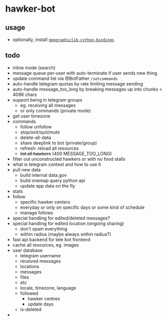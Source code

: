 #   hawker-bot

##  usage
*   optionally, install [`geographiclib-cython-bindings`](https://pypi.org/project/geographiclib-cython-bindings/)

##  todo
*   inline mode (search)
*   message queue per-user with auto-terminate if user sends new thing
*   update command list via @BotFather `/setcommands`
*   auto-handle telegram quotas by rate limiting message sending
*   auto-handle message_too_long by breaking messages up into chunks < 4096 chars
*   support being in telegram groups
    *   eg. receiving all messages
    *   or only commands (private mode)
*   get user timezone
*   commands
    *   follow unfollow
    *   stop/exit/quit/mute 
    *   delete-all-data
    *   share deeplink to bot (private/group)
    *   refresh: reload all resources
    *   ~~list all hawkers~~ (400 MESSAGE_TOO_LONG)
*   filter out unconstructed hawkers or with no food stalls
*   what is telegram context and how to use it
*   pull new data
    *   build internal data.gov
    *   build onemap query python api
    *   update app data on the fly
*   stats
*   follow
    *   specific hawker centers
    *   everyday or only on specific days or some kind of schedule
    *   manage follows
*   special handling for edited/deleted messages?
*   special handling for edited location (ongoing sharing)
    *   don't spam everything
    *   within radius (maybe always within radius?)
*   fast api backend for tele bot frontend
*   cache all resources, eg. images
*   user database
    *   telegram username
    *   received messages
    *   locations
    *   messages
    *   files
    *   etc
    *   locale, timezone, language
    *   followed
        *   hawker centres
        *   update days
    *   is-deleted
*   
